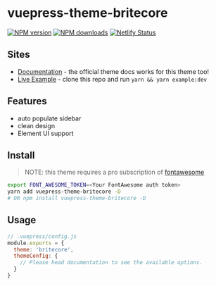 # vuepress-theme-britecore

[![NPM version](https://badgen.net/npm/v/vuepress-theme-britecore)](https://npmjs.com/package/vuepress-theme-britecore) [![NPM downloads](https://badgen.net/npm/dt/vuepress-theme-britecore)](https://npmjs.com/package/vuepress-theme-britecore)
[![Netlify Status](https://api.netlify.com/api/v1/badges/f3e7e71b-6d24-4878-9527-256d4f42011b/deploy-status)](https://app.netlify.com/sites/vp-britecore/deploys)

## Sites

- [Documentation](https://vuepress.vuejs.org/theme/) - the official theme docs works for this theme too!
- [Live Example](https://vp-britecore.z3by.com/) - clone this repo and run `yarn && yarn example:dev`


## Features
- auto populate sidebar
- clean design
- Element UI support

## Install
> NOTE: this theme requires a pro subscription of [fontawesome](http://fontawesome.com/)

```bash
export FONT_AWESOME_TOKEN=<Your FontAwesome auth token>
yarn add vuepress-theme-britecore -D
# OR npm install vuepress-theme-britecore -D
```

## Usage

```js
// .vuepress/config.js
module.exports = {
  theme: 'britecore',
  themeConfig: {
    // Please head documentation to see the available options.
  }
}
```
